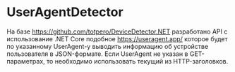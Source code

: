 # UserAgentDetector
На базе https://github.com/totpero/DeviceDetector.NET разработано API с использование .NET Core подобное https://useragent.app/ которое будет по указанному UserAgent-у выводить информацию об устройстве пользователя в JSON-формате.  Если UserAgent не указан в GET-параметрах, то необходимо использовать текущий из HTTP-заголовков.
